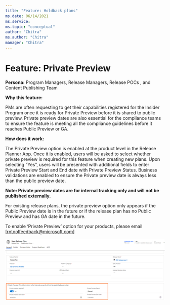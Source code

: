 ```yaml
---
title: "Feature: Holdback plans"
ms.date: 06/14/2021
ms.service: 
ms.topic: "conceptual"
author: "Chitra"
ms.author: "Chitra"
manager: "Chitra"
---
```


# Feature: Private Preview

**Persona:** Program Managers, Release Managers, Release POCs , and Content Publishing Team

**Why this feature:**

PMs are often requesting to get their capabilities registered for the Insider Program once it is ready for Private Preview before it is shared to public preview.  Private preview dates are also essential for the compliance teams to ensure the feature is meeting all the compliance guidelines before it reaches Public Preview or GA.  

**How does it work:**

The Private Preview option is enabled at the product level in the Release Planner App. Once it is enabled, users will be asked to select whether private preview is required for this feature when creating new plans. Upon selecting “Yes”, users will be presented with additional fields to enter Private Preview Start and End date with Private Preview Status. Business validations are enabled to ensure the Private preview date is always less than the public preview date.  

**Note: Private preview dates are for internal tracking only and will not be published externally.** 

For existing release plans, the private preview option only appears if the Public Preview date is in the future or if the release plan has no Public Preview and has GA date in the future.  

To enable ‘Private Preview’ option for your products, please email [rntoolfeedback@microsoft.com] 

![Step one](media/PrivatePreview1.png "Step one")


